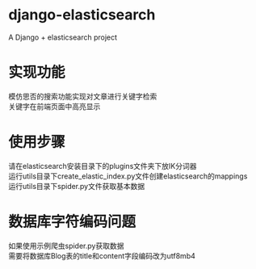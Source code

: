 # django-elasticsearch
A Django + elasticsearch project    
# 实现功能  
模仿思否的搜索功能实现对文章进行关键字检索  
关键字在前端页面中高亮显示  
# 使用步骤
请在elasticsearch安装目录下的plugins文件夹下放IK分词器  
运行utils目录下create_elastic_index.py文件创建elasticsearch的mappings    
运行utils目录下spider.py文件获取基本数据  
# 数据库字符编码问题
如果使用示例爬虫spider.py获取数据  
需要将数据库Blog表的title和content字段编码改为utf8mb4
